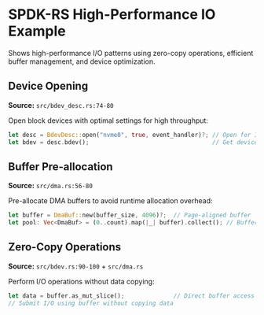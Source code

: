 # SPDK-RS High-Performance IO Example

Shows high-performance I/O patterns using zero-copy operations, efficient buffer management, and device optimization.

## Device Opening
**Source:** `src/bdev_desc.rs:74-80`

Open block devices with optimal settings for high throughput:

```rust  
let desc = BdevDesc::open("nvme0", true, event_handler)?; // Open for I/O
let bdev = desc.bdev();                                   // Get device handle
```

## Buffer Pre-allocation
**Source:** `src/dma.rs:56-80`

Pre-allocate DMA buffers to avoid runtime allocation overhead:

```rust
let buffer = DmaBuf::new(buffer_size, 4096)?;  // Page-aligned buffer
let pool: Vec<DmaBuf> = (0..count).map(|_| buffer).collect(); // Buffer pool
```

## Zero-Copy Operations
**Source:** `src/bdev.rs:90-100` + `src/dma.rs`

Perform I/O operations without data copying:

```rust
let data = buffer.as_mut_slice();              // Direct buffer access
// Submit I/O using buffer without copying data
```